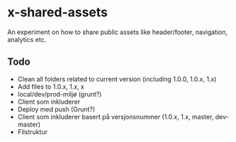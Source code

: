 x-shared-assets
===============

An experiment on how to share public assets like header/footer, navigation, analytics etc.

## Todo

- Clean all folders related to current version (including 1.0.0, 1.0.x, 1.x)
- Add files to 1.0.x, 1.x, x
- local/dev/prod-miljø (grunt?)
- Client som inkluderer
- Deploy med push (Grunt?)
- Client som inkluderer basert på versjonsnummer (1.0.x, 1.x, master, dev-master)
- Filstruktur
